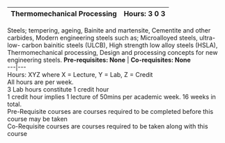 **Thermomechanical Processing** | **Hours: 3 0 3**  
---|---  
Steels; tempering, ageing, Bainite and martensite, Cementite and other carbides, Modern engineering steels such as; Microalloyed steels, ultra-low- carbon bainitic steels (ULCB), High strength low alloy steels (HSLA), Thermomechanical processing, Design and processing concepts for new engineering steels.
**Pre-requisites: None** | **Co-requisites: None**  
---|---  
Hours: XYZ where X = Lecture, Y = Lab, Z = Credit  
All hours are per week.  
3 Lab hours constitute 1 credit hour  
1 credit hour implies 1 lecture of 50mins per academic week. 16 weeks in total.  
Pre-Requisite courses are courses required to be completed before this course may be taken  
Co-Requisite courses are courses required to be taken along with this course
